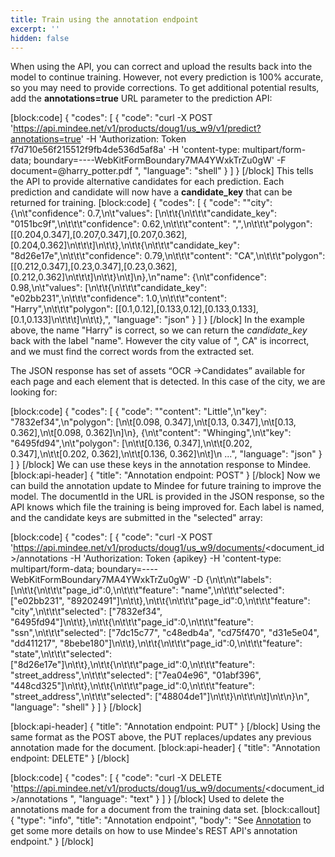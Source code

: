 ```yaml
---
title: Train using the annotation endpoint
excerpt: ''
hidden: false
---
```

When using the API, you can correct and upload the results back into the model to continue training. However, not every prediction is 100% accurate, so you may need to provide corrections. To get additional potential results, add the **annotations=true** URL parameter to the prediction API:

[block:code]
{
  "codes": [
    {
      "code": "curl -X POST 'https://api.mindee.net/v1/products/doug1/us_w9/v1/predict?annotations=true'    -H 'Authorization: Token f7d710e56f215512f9fb4de536d5af8a'     -H 'content-type: multipart/form-data; boundary=----WebKitFormBoundary7MA4YWxkTrZu0gW' -F document=@harry_potter.pdf   ",
      "language": "shell"
    }
  ]
}
[/block]
This tells the API to provide alternative candidates for each prediction. Each prediction and candidate will now have a **candidate_key** that can be returned for training.
[block:code]
{
  "codes": [
    {
      "code": "\"city\": {\n\t\"confidence\": 0.7,\n\t\"values\": [\n\t\t{\n\t\t\t\"candidate_key\": \"0151bc9f\",\n\t\t\t\"confidence\": 0.62,\n\t\t\t\"content\": \",\",\n\t\t\t\"polygon\": [[0.204,0.347],[0.207,0.347],[0.207,0.362],[0.204,0.362]\n\t\t\t]\n\t\t},\n\t\t{\n\t\t\t\"candidate_key\": \"8d26e17e\",\n\t\t\t\"confidence\": 0.79,\n\t\t\t\"content\": \"CA\",\n\t\t\t\"polygon\": [[0.212,0.347],[0.23,0.347],[0.23,0.362],[0.212,0.362]\n\t\t\t]\n\t\t}\n\t]\n},\n\"name\": {\n\t\"confidence\": 0.98,\n\t\"values\": [\n\t\t{\n\t\t\t\"candidate_key\": \"e02bb231\",\n\t\t\t\"confidence\": 1.0,\n\t\t\t\"content\": \"Harry\",\n\t\t\t\"polygon\": [[0.1,0.12],[0.133,0.12],[0.133,0.133],[0.1,0.133]\n\t\t\t]\n\t\t},",
      "language": "json"
    }
  ]
}
[/block]
In the example above, the name "Harry" is correct, so we can return the *candidate_key* back with the label "name".  However the city value of ", CA" is incorrect, and we must find the correct words from the extracted set. 

The JSON response has  set of assets “OCR ->Candidates” available for each page and each element that is detected. In this case of the city, we are looking for:

[block:code]
{
  "codes": [
    {
      "code": "\"content\": \"Little\",\n\"key\": \"7832ef34\",\n\"polygon\": [\n\t[0.098, 0.347],\n\t[0.13, 0.347],\n\t[0.13, 0.362],\n\t[0.098, 0.362]\n]\n}, {\n\t\"content\": \"Whinging\",\n\t\"key\": \"6495fd94\",\n\t\"polygon\": [\n\t\t[0.136, 0.347],\n\t\t[0.202, 0.347],\n\t\t[0.202, 0.362],\n\t\t[0.136, 0.362]\n\t]\n     ...",
      "language": "json"
    }
  ]
}
[/block]
We can use these keys in the annotation response to Mindee.
[block:api-header]
{
  "title": "Annotation endpoint: POST"
}
[/block]
Now we can build the annotation update to Mindee for future training to improve the model. The documentId in the URL is provided in the JSON response, so the API knows which file the training is being improved for. Each label is named, and the candidate keys are submitted in the "selected" array:

[block:code]
{
  "codes": [
    {
      "code": "curl -X POST 'https://api.mindee.net/v1/products/doug1/us_w9/documents/<document_id>/annotations  -H 'Authorization: Token {apikey}     -H 'content-type: multipart/form-data; boundary=----WebKitFormBoundary7MA4YWxkTrZu0gW' -D  {\n\t\n\t\"labels\": [\n\t\t{\n\t\t\t\"page_id\":0,\n\t\t\t\"feature\": \"name\",\n\t\t\t\"selected\": [\"e02bb231\", \"89202491\"]\n\t\t},\n\t\t{\n\t\t\t\"page_id\":0,\n\t\t\t\"feature\": \"city\",\n\t\t\t\"selected\": [\"7832ef34\", \"6495fd94\"]\n\t\t},\n\t\t{\n\t\t\t\"page_id\":0,\n\t\t\t\"feature\": \"ssn\",\n\t\t\t\"selected\": [\"7dc15c77\", \"c48edb4a\", \"cd75f470\", \"d31e5e04\", \"dd411217\", \"8bebe180\"]\n\t\t},\n\t\t{\n\t\t\t\"page_id\":0,\n\t\t\t\"feature\": \"state\",\n\t\t\t\"selected\": [\"8d26e17e\"]\n\t\t},\n\t\t{\n\t\t\t\"page_id\":0,\n\t\t\t\"feature\": \"street_address\",\n\t\t\t\"selected\": [\"7ea04e96\", \"01abf396\", \"448cd325\"]\n\t\t},\n\t\t{\n\t\t\t\"page_id\":0,\n\t\t\t\"feature\": \"street_address\",\n\t\t\t\"selected\": [\"48804de1\"]\n\t\t}\n\t\t\n\t]\n\t\n}\n",
      "language": "shell"
    }
  ]
}
[/block]

[block:api-header]
{
  "title": "Annotation endpoint: PUT"
}
[/block]
Using the same format as the POST above, the PUT replaces/updates any previous annotation made for the document.
[block:api-header]
{
  "title": "Annotation endpoint: DELETE"
}
[/block]

[block:code]
{
  "codes": [
    {
      "code": "curl -X DELETE 'https://api.mindee.net/v1/products/doug1/us_w9/documents/<document_id>/annotations  ",
      "language": "text"
    }
  ]
}
[/block]
Used to delete the annotations made for a document from the training data set.
[block:callout]
{
  "type": "info",
  "title": "Annotation endpoint",
  "body": "See  [Annotation](doc:annotation) to get some more details on how to use Mindee's REST API's annotation endpoint."
}
[/block]